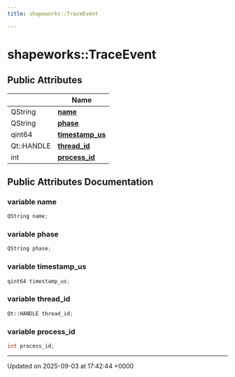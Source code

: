 ```yaml
---
title: shapeworks::TraceEvent

---
```


# shapeworks::TraceEvent





## Public Attributes

|                | Name           |
| -------------- | -------------- |
| QString | **[name](../Classes/structshapeworks_1_1TraceEvent.md#variable-name)**  |
| QString | **[phase](../Classes/structshapeworks_1_1TraceEvent.md#variable-phase)**  |
| qint64 | **[timestamp_us](../Classes/structshapeworks_1_1TraceEvent.md#variable-timestamp-us)**  |
| Qt::HANDLE | **[thread_id](../Classes/structshapeworks_1_1TraceEvent.md#variable-thread-id)**  |
| int | **[process_id](../Classes/structshapeworks_1_1TraceEvent.md#variable-process-id)**  |

## Public Attributes Documentation

### variable name

```cpp
QString name;
```


### variable phase

```cpp
QString phase;
```


### variable timestamp_us

```cpp
qint64 timestamp_us;
```


### variable thread_id

```cpp
Qt::HANDLE thread_id;
```


### variable process_id

```cpp
int process_id;
```


-------------------------------

Updated on 2025-09-03 at 17:42:44 +0000
